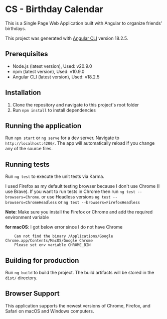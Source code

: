 # CS - Birthday Calendar

This is a Single Page Web Application built with Angular to organize friends' birthdays.

This project was generated with [Angular CLI](https://github.com/angular/angular-cli) version 18.2.5.

## Prerequisites

- Node.js (latest version), Used: v20.9.0
- npm (latest version), Used: v10.9.0
- Angular CLI (latest version), Used: v18.2.5

## Installation

1. Clone the repository and navigate to this project's root folder
2. Run `npm install` to install dependencies

## Running the application

Run `npm start` or `ng serve` for a dev server. Navigate to `http://localhost:4200/`. The app will automatically reload if you change any of the source files.

## Running tests

Run `ng test` to execute the unit tests via Karma.

I used Firefox as my default testing browser because I don't use Chrome (I use Brave). If you want to run tests in Chrome then run `ng test --browsers=Chrome`.
or use Headless versions `ng test --browsers=ChromeHeadless` or `ng test --browsers=FirefoxHeadless`

**Note**: Make sure you install the Firefox or Chrome and add the required environment variable

**for macOS**: I got below error since I do not have Chrome

        Can not find the binary /Applications/Google Chrome.app/Contents/MacOS/Google Chrome
        Please set env variable CHROME_BIN

## Building for production

Run `ng build` to build the project. The build artifacts will be stored in the `dist/` directory.

## Browser Support

This application supports the newest versions of Chrome, Firefox, and Safari on macOS and Windows computers.

